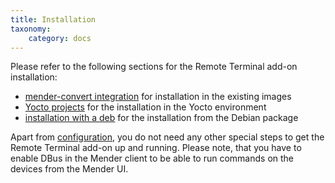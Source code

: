 ```yaml
---
title: Installation
taxonomy:
    category: docs
---
```


Please refer to the following sections for the Remote Terminal add-on installation:
* [mender-convert integration](../../../04.System-updates-Debian-family/99.Variables/docs.md) for installation in the existing images
* [Yocto projects](../../../05.System-updates-Yocto-Project/05.Customize-Mender/docs.md) for the installation in the Yocto environment
* [installation with a deb](../../../09.Downloads/docs.md#Install-the-remote-terminal-client) for the installation from the Debian package

Apart from [configuration](../30.Mender-connect-configuration-file/docs.md), you do not need any other special steps
to get the Remote Terminal add-on up and running. Please note, that you have to enable DBus
in the Mender client to be able to run commands on the devices from the Mender UI.

